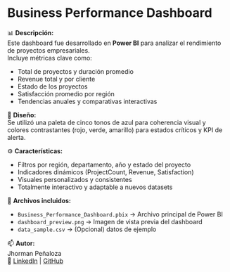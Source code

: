 # Business Performance Dashboard

📊 **Descripción:**  
Este dashboard fue desarrollado en **Power BI** para analizar el rendimiento de proyectos empresariales.  
Incluye métricas clave como:
- Total de proyectos y duración promedio  
- Revenue total y por cliente  
- Estado de los proyectos  
- Satisfacción promedio por región  
- Tendencias anuales y comparativas interactivas  

🎨 **Diseño:**  
Se utilizó una paleta de cinco tonos de azul para coherencia visual y colores contrastantes (rojo, verde, amarillo) para estados críticos y KPI de alerta.

⚙️ **Características:**
- Filtros por región, departamento, año y estado del proyecto  
- Indicadores dinámicos (ProjectCount, Revenue, Satisfaction)  
- Visuales personalizados y consistentes  
- Totalmente interactivo y adaptable a nuevos datasets

📁 **Archivos incluidos:**
- `Business_Performance_Dashboard.pbix` → Archivo principal de Power BI  
- `dashboard_preview.png` → Imagen de vista previa del dashboard  
- `data_sample.csv` → (Opcional) datos de ejemplo  

📫 **Autor:**  
Jhorman Peñaloza  
💼 [LinkedIn](#) | [GitHub](#)
